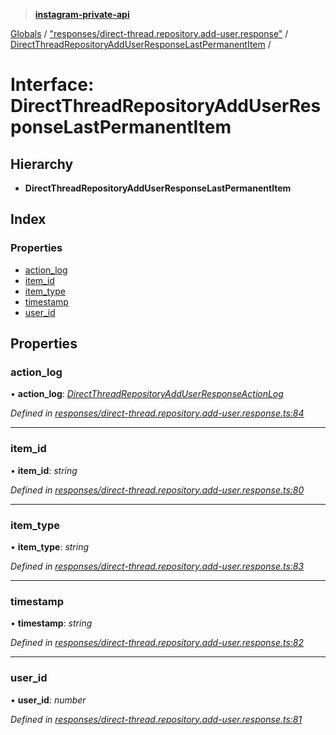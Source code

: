 > **[instagram-private-api](../README.md)**

[Globals](../README.md) / ["responses/direct-thread.repository.add-user.response"](../modules/_responses_direct_thread_repository_add_user_response_.md) / [DirectThreadRepositoryAddUserResponseLastPermanentItem](_responses_direct_thread_repository_add_user_response_.directthreadrepositoryadduserresponselastpermanentitem.md) /

# Interface: DirectThreadRepositoryAddUserResponseLastPermanentItem

## Hierarchy

* **DirectThreadRepositoryAddUserResponseLastPermanentItem**

## Index

### Properties

* [action_log](_responses_direct_thread_repository_add_user_response_.directthreadrepositoryadduserresponselastpermanentitem.md#action_log)
* [item_id](_responses_direct_thread_repository_add_user_response_.directthreadrepositoryadduserresponselastpermanentitem.md#item_id)
* [item_type](_responses_direct_thread_repository_add_user_response_.directthreadrepositoryadduserresponselastpermanentitem.md#item_type)
* [timestamp](_responses_direct_thread_repository_add_user_response_.directthreadrepositoryadduserresponselastpermanentitem.md#timestamp)
* [user_id](_responses_direct_thread_repository_add_user_response_.directthreadrepositoryadduserresponselastpermanentitem.md#user_id)

## Properties

###  action_log

• **action_log**: *[DirectThreadRepositoryAddUserResponseActionLog](_responses_direct_thread_repository_add_user_response_.directthreadrepositoryadduserresponseactionlog.md)*

*Defined in [responses/direct-thread.repository.add-user.response.ts:84](https://github.com/dilame/instagram-private-api/blob/e9c516c/src/responses/direct-thread.repository.add-user.response.ts#L84)*

___

###  item_id

• **item_id**: *string*

*Defined in [responses/direct-thread.repository.add-user.response.ts:80](https://github.com/dilame/instagram-private-api/blob/e9c516c/src/responses/direct-thread.repository.add-user.response.ts#L80)*

___

###  item_type

• **item_type**: *string*

*Defined in [responses/direct-thread.repository.add-user.response.ts:83](https://github.com/dilame/instagram-private-api/blob/e9c516c/src/responses/direct-thread.repository.add-user.response.ts#L83)*

___

###  timestamp

• **timestamp**: *string*

*Defined in [responses/direct-thread.repository.add-user.response.ts:82](https://github.com/dilame/instagram-private-api/blob/e9c516c/src/responses/direct-thread.repository.add-user.response.ts#L82)*

___

###  user_id

• **user_id**: *number*

*Defined in [responses/direct-thread.repository.add-user.response.ts:81](https://github.com/dilame/instagram-private-api/blob/e9c516c/src/responses/direct-thread.repository.add-user.response.ts#L81)*